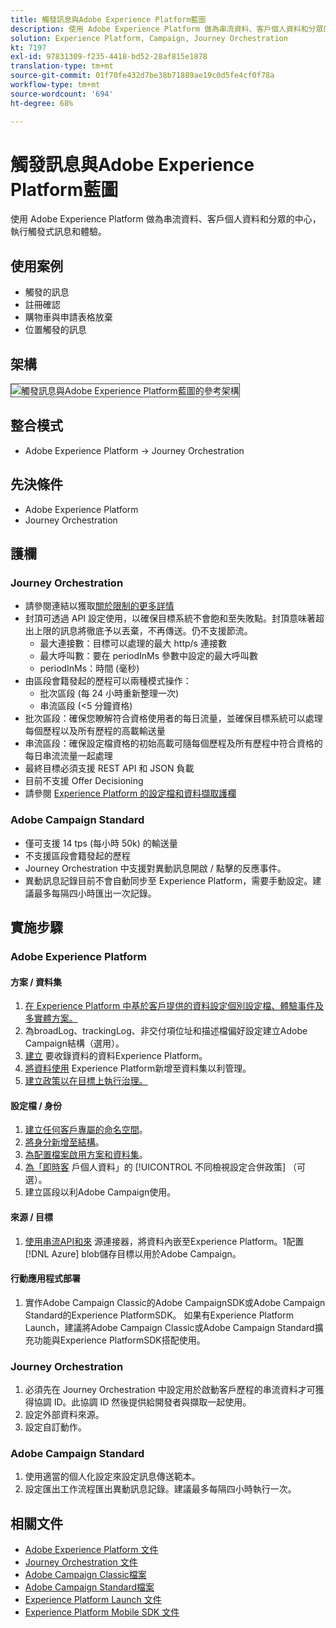 ```yaml
---
title: 觸發訊息與Adobe Experience Platform藍圖
description: 使用 Adobe Experience Platform 做為串流資料、客戶個人資料和分眾的中心，執行觸發式訊息和體驗。
solution: Experience Platform, Campaign, Journey Orchestration
kt: 7197
exl-id: 97831309-f235-4418-bd52-28af815e1878
translation-type: tm+mt
source-git-commit: 01f70fe432d7be38b71889ae19c0d5fe4cf0f78a
workflow-type: tm+mt
source-wordcount: '694'
ht-degree: 68%

---
```


# 觸發訊息與Adobe Experience Platform藍圖

使用 Adobe Experience Platform 做為串流資料、客戶個人資料和分眾的中心，執行觸發式訊息和體驗。

## 使用案例

* 觸發的訊息
* 註冊確認
* 購物車與申請表格放棄
* 位置觸發的訊息

## 架構

<img src="assets/triggered.svg" alt="觸發訊息與Adobe Experience Platform藍圖的參考架構" style="border:1px solid #4a4a4a" />

## 整合模式

* Adobe Experience Platform -> Journey Orchestration

## 先決條件

* Adobe Experience Platform
* Journey Orchestration

## 護欄

### Journey Orchestration

* 請參閱連結以獲取[關於限制的更多詳情](https://experienceleague.adobe.com/docs/journeys/using/starting-with-journeys/limitations.html?lang=zh-Hant#starting-with-journeys)
* 封頂可透過 API 設定使用，以確保目標系統不會飽和至失敗點。封頂意味著超出上限的訊息將徹底予以丟棄，不再傳送。仍不支援節流。
   * 最大連接數：目標可以處理的最大 http/s 連接數
   * 最大呼叫數：要在 periodInMs 參數中設定的最大呼叫數
   * periodInMs：時間 (毫秒)
* 由區段會籍發起的歷程可以兩種模式操作：
   * 批次區段 (每 24 小時重新整理一次)
   * 串流區段 (&lt;5 分鐘資格)
* 批次區段：確保您瞭解符合資格使用者的每日流量，並確保目標系統可以處理每個歷程以及所有歷程的高載輸送量
* 串流區段：確保設定檔資格的初始高載可隨每個歷程及所有歷程中符合資格的每日串流流量一起處理
* 最終目標必須支援 REST API 和 JSON 負載
* 目前不支援 Offer Decisioning
* 請參閱 [Experience Platform 的設定檔和資料擷取護欄](https://experienceleague.adobe.com/docs/experience-platform/profile/guardrails.html?lang=zh-Hant)

### Adobe Campaign Standard

* 僅可支援 14 tps (每小時 50k) 的輸送量
* 不支援區段會籍發起的歷程
* Journey Orchestration 中支援對異動訊息開啟 / 點擊的反應事件。
* 異動訊息記錄目前不會自動同步至 Experience Platform，需要手動設定。建議最多每隔四小時匯出一次記錄。


## 實施步驟

### Adobe Experience Platform

#### 方案 / 資料集

1. [在 Experience Platform 中基於客戶提供的資料設定個別設定檔、體驗事件及多實體方案。](https://experienceleague.adobe.com/docs/platform-learn/tutorials/schemas/create-a-schema.html)
1. 為broadLog、trackingLog、非交付項位址和描述檔偏好設定建立Adobe Campaign結構（選用）。
1. [建立](https://experienceleague.adobe.com/docs/platform-learn/tutorials/data-ingestion/create-datasets-and-ingest-data.html) 要收錄資料的資料Experience Platform。
1. [將資料使用](https://experienceleague.adobe.com/docs/platform-learn/tutorials/data-governance/classify-data-using-governance-labels.html) Experience Platform新增至資料集以利管理。
1. [建立政策以在目標上執行治理。](https://experienceleague.adobe.com/docs/platform-learn/tutorials/data-governance/create-data-usage-policies.html)

#### 設定檔 / 身份

1. [建立任何客戶專屬的命名空間](https://experienceleague.adobe.com/docs/platform-learn/tutorials/identities/label-ingest-and-verify-identity-data.html)。
1. [將身分新增至結構](https://experienceleague.adobe.com/docs/platform-learn/tutorials/identities/label-ingest-and-verify-identity-data.html)。
1. [為配置檔案啟用方案和資料集](https://experienceleague.adobe.com/docs/platform-learn/tutorials/profiles/bring-data-into-the-real-time-customer-profile.html)。
1. [為「即時客](https://experienceleague.adobe.com/docs/platform-learn/tutorials/profiles/create-merge-policies.html) 戶個人資料」的 [!UICONTROL 不同檢視設定合併政策] （可選）。
1. 建立區段以利Adobe Campaign使用。

#### 來源 / 目標

1. [使用串流API和來](https://experienceleague.adobe.com/?recommended=ExperiencePlatform-D-1-2020.1.dataingestion) 源連接器，將資料內嵌至Experience Platform。1配置 [!DNL Azure] blob儲存目標以用於Adobe Campaign。

#### 行動應用程式部署

1. 實作Adobe Campaign Classic的Adobe CampaignSDK或Adobe Campaign Standard的Experience PlatformSDK。 如果有Experience Platform Launch，建議將Adobe Campaign Classic或Adobe Campaign Standard擴充功能與Experience PlatformSDK搭配使用。


### Journey Orchestration

1. 必須先在 Journey Orchestration 中設定用於啟動客戶歷程的串流資料才可獲得協調 ID。此協調 ID 然後提供給開發者與擷取一起使用。
1. 設定外部資料來源。
1. 設定自訂動作。

### Adobe Campaign Standard

1. 使用適當的個人化設定來設定訊息傳送範本。
1. 設定匯出工作流程匯出異動訊息記錄。建議最多每隔四小時執行一次。


## 相關文件

* [Adobe Experience Platform 文件](https://experienceleague.adobe.com/docs/experience-platform.html?lang=zh-Hant)
* [Journey Orchestration 文件](https://experienceleague.adobe.com/docs/journey-orchestration.html?lang=zh-Hant)
* [Adobe Campaign Classic檔案](https://experienceleague.adobe.com/docs/campaign-classic.html?lang=zh-Hant)
* [Adobe Campaign Standard檔案](https://experienceleague.adobe.com/docs/campaign-standard.html?lang=zh-Hant)
* [Experience Platform Launch 文件](https://experienceleague.adobe.com/docs/launch.html?lang=zh-Hant)
* [Experience Platform Mobile SDK 文件](https://experienceleague.adobe.com/docs/mobile.html?lang=zh-Hant)
